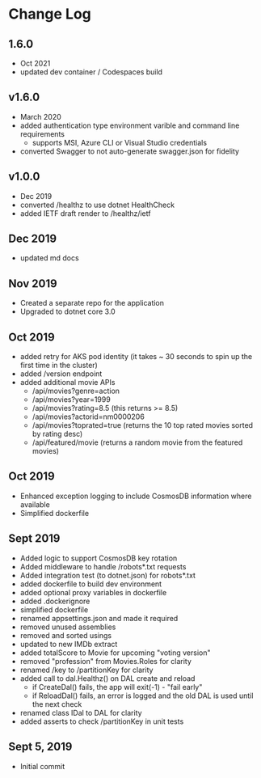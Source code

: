 # Change Log

## 1.6.0

- Oct 2021
- updated dev container / Codespaces build

## v1.6.0

- March 2020
- added authentication type environment varible and command line requirements
  - supports MSI, Azure CLI or Visual Studio credentials
- converted Swagger to not auto-generate swagger.json for fidelity

## v1.0.0

- Dec 2019
- converted /healthz to use dotnet HealthCheck
- added IETF draft render to /healthz/ietf

## Dec 2019

- updated md docs

## Nov 2019

- Created a separate repo for the application
- Upgraded to dotnet core 3.0

## Oct 2019

- added retry for AKS pod identity (it takes ~ 30 seconds to spin up the first time in the cluster)
- added /version endpoint
- added additional movie APIs
  - /api/movies?genre=action
  - /api/movies?year=1999
  - /api/movies?rating=8.5 (this returns >= 8.5)
  - /api/movies?actorid=nm0000206
  - /api/movies?toprated=true (returns the 10 top rated movies sorted by rating desc)
  - /api/featured/movie (returns a random movie from the featured movies)

## Oct 2019

- Enhanced exception logging to include CosmosDB information where available
- Simplified dockerfile

## Sept 2019

- Added logic to support CosmosDB key rotation
- Added middleware to handle /robots*.txt requests
- Added integration test (to dotnet.json) for robots*.txt
- added dockerfile to build dev environment
- added optional proxy variables in dockerfile
- added .dockerignore
- simplified dockerfile
- renamed appsettings.json and made it required
- removed unused assemblies
- removed and sorted usings
- updated to new IMDb extract
- added totalScore to Movie for upcoming "voting version"
- removed "profession" from Movies.Roles for clarity
- renamed /key to /partitionKey for clarity
- added call to dal.Healthz() on DAL create and reload
  - if CreateDal() fails, the app will exit(-1) - "fail early"
  - if ReloadDal() fails, an error is logged and the old DAL is used until the next check
- renamed class IDal to DAL for clarity
- added asserts to check /partitionKey in unit tests

## Sept 5, 2019

- Initial commit
